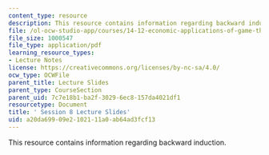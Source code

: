 ```yaml
---
content_type: resource
description: This resource contains information regarding backward induction.
file: /ol-ocw-studio-app/courses/14-12-economic-applications-of-game-theory-fall-2012/a20da69909e2102111a0ab64ad3fcf13_MIT14_12F12_slides8.pdf
file_size: 1000547
file_type: application/pdf
learning_resource_types:
- Lecture Notes
license: https://creativecommons.org/licenses/by-nc-sa/4.0/
ocw_type: OCWFile
parent_title: Lecture Slides
parent_type: CourseSection
parent_uid: 7c7e18b1-ba2f-3029-6ec8-157da4021df1
resourcetype: Document
title: ' Session 8 Lecture Slides'
uid: a20da699-09e2-1021-11a0-ab64ad3fcf13
---
```

This resource contains information regarding backward induction.